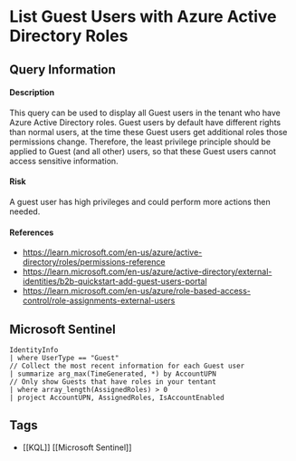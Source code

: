 # List Guest Users with Azure Active Directory Roles
## Query Information
#### Description
This query can be used to display all Guest users in the tenant who have Azure Active Directory roles. Guest users by default have different rights than normal users, at the time these Guest users get additional roles those permissions change. Therefore, the least privilege principle should be applied to Guest (and all other) users, so that these Guest users cannot access sensitive information. 
#### Risk
A guest user has high privileges and could perform more actions then needed. 
#### References
- https://learn.microsoft.com/en-us/azure/active-directory/roles/permissions-reference
- https://learn.microsoft.com/en-us/azure/active-directory/external-identities/b2b-quickstart-add-guest-users-portal
- https://learn.microsoft.com/en-us/azure/role-based-access-control/role-assignments-external-users
## Microsoft Sentinel
```kusto
IdentityInfo
| where UserType == "Guest"
// Collect the most recent information for each Guest user
| summarize arg_max(TimeGenerated, *) by AccountUPN
// Only show Guests that have roles in your tentant
| where array_length(AssignedRoles) > 0
| project AccountUPN, AssignedRoles, IsAccountEnabled
```
## Tags
- [[KQL]] [[Microsoft Sentinel]]
